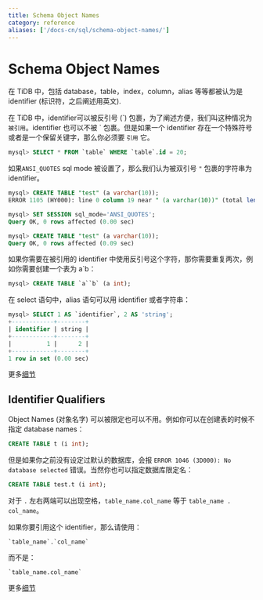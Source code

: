 ```yaml
---
title: Schema Object Names
category: reference
aliases: ['/docs-cn/sql/schema-object-names/']
---
```


# Schema Object Names

在 TiDB 中，包括 database，table，index，column，alias 等等都被认为是 identifier (标识符，之后阐述用英文).

在 TiDB 中，identifier可以被反引号 (\`) 包裹，为了阐述方便，我们叫这种情况为 `被引用`。identifier 也可以不被 \` 包裹。但是如果一个 identifier 存在一个特殊符号或者是一个保留关键字，那么你必须要 `引用` 它。

```sql
mysql> SELECT * FROM `table` WHERE `table`.id = 20;
```

如果`ANSI_QUOTES` sql mode 被设置了，那么我们认为被双引号 `"` 包裹的字符串为 identifier。

```sql
mysql> CREATE TABLE "test" (a varchar(10));
ERROR 1105 (HY000): line 0 column 19 near " (a varchar(10))" (total length 35)

mysql> SET SESSION sql_mode='ANSI_QUOTES';
Query OK, 0 rows affected (0.00 sec)

mysql> CREATE TABLE "test" (a varchar(10));
Query OK, 0 rows affected (0.09 sec)
```

如果你需要在被引用的 identifier 中使用反引号这个字符，那你需要重复两次，例如你需要创建一个表为 a`b：

```sql
mysql> CREATE TABLE `a``b` (a int);
```

在 select 语句中，alias 语句可以用 identifier 或者字符串：

```sql
mysql> SELECT 1 AS `identifier`, 2 AS 'string';
+------------+--------+
| identifier | string |
+------------+--------+
|          1 |      2 |
+------------+--------+
1 row in set (0.00 sec)
```

更多[细节](https://dev.mysql.com/doc/refman/5.7/en/identifiers.html)

## Identifier Qualifiers

Object Names (对象名字) 可以被限定也可以不用。例如你可以在创建表的时候不指定 database names：

```sql
CREATE TABLE t (i int);
```

但是如果你之前没有设定过默认的数据库，会报 `ERROR 1046 (3D000): No database selected` 错误。当然你也可以指定数据库限定名：

```sql
CREATE TABLE test.t (i int);
```

对于 `.` 左右两端可以出现空格，`table_name.col_name` 等于 `table_name . col_name`。  

如果你要引用这个 identifier，那么请使用：

```
`table_name`.`col_name` 
```

而不是：

```
`table_name.col_name`
```

更多[细节](https://dev.mysql.com/doc/refman/5.7/en/identifier-qualifiers.html)